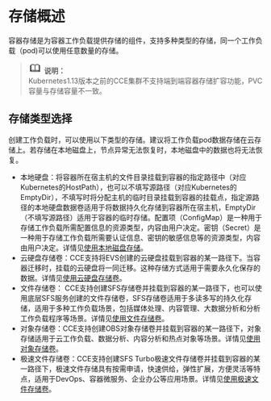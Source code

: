 # 存储概述<a name="cce_01_0042"></a>

容器存储是为容器工作负载提供存储的组件，支持多种类型的存储，同一个工作负载（pod\)可以使用任意数量的存储。

>![](public_sys-resources/icon-note.gif) **说明：**   
>Kubernetes1.13版本之前的CCE集群不支持端到端容器存储扩容功能，PVC容量与存储容量不一致。  

## 存储类型选择<a name="section13374182011418"></a>

创建工作负载时，可以使用以下类型的存储。建议将工作负载pod数据存储在云存储上。若存储在本地磁盘上，节点异常无法恢复时，本地磁盘中的数据也将无法恢复。

-   本地硬盘：将容器所在宿主机的文件目录挂载到容器的指定路径中（对应Kubernetes的HostPath），也可以不填写源路径（对应Kubernetes的EmptyDir），不填写时将分配主机的临时目录挂载到容器的挂载点，指定源路径的本地硬盘数据卷适用于将数据持久化存储到容器所在宿主机，EmptyDir（不填写源路径）适用于容器的临时存储。配置项（ConfigMap）是一种用于存储工作负载所需配置信息的资源类型，内容由用户决定。密钥（Secret）是一种用于存储工作负载所需要认证信息、密钥的敏感信息等的资源类型，内容由用户决定。详情见[使用本地磁盘存储](使用本地磁盘存储.md)。
-   云硬盘存储卷：CCE支持将EVS创建的云硬盘挂载到容器的某一路径下。当容器迁移时，挂载的云硬盘将一同迁移。这种存储方式适用于需要永久化保存的数据。详情见[使用云硬盘存储卷](使用云硬盘存储卷.md)。
-   文件存储卷： CCE支持创建SFS存储卷并挂载到容器的某一路径下，也可以使用底层SFS服务创建的文件存储卷，SFS存储卷适用于多读多写的持久化存储，适用于多种工作负载场景，包括媒体处理、内容管理、大数据分析和分析工作负载程序等场景。详情见[使用文件存储卷](使用文件存储卷.md)。
-   对象存储卷：CCE支持创建OBS对象存储卷并挂载到容器的某一路径下，对象存储适用于云工作负载、数据分析、内容分析和热点对象等场景。详情见[使用对象存储卷](使用对象存储卷.md)。
-   极速文件存储卷：CCE支持创建SFS Turbo极速文件存储卷并挂载到容器的某一路径下，极速文件存储具有按需申请，快速供给，弹性扩展，方便灵活等特点，适用于DevOps、容器微服务、企业办公等应用场景。详情见[使用极速文件存储卷](使用极速文件存储卷.md)。

